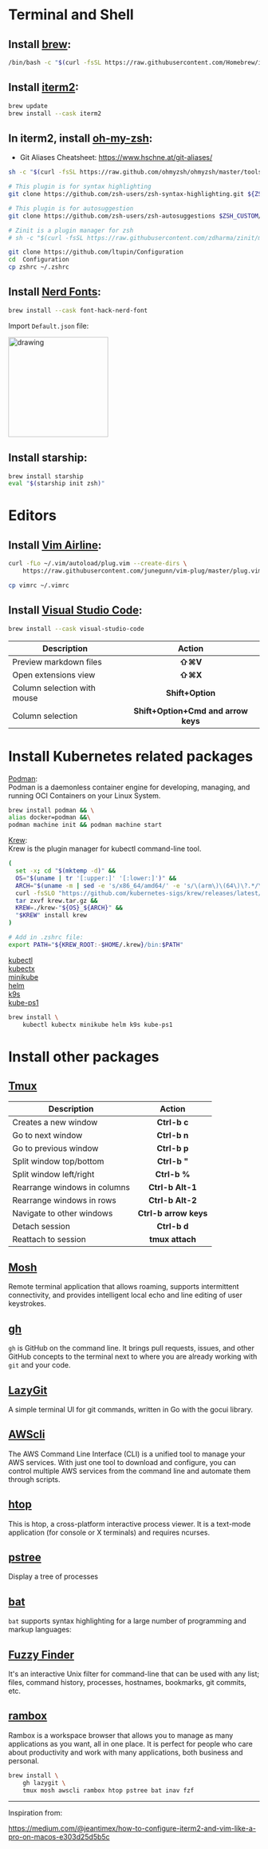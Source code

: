 # Terminal and Shell

## Install [brew](https://brew.sh/):  
```bash
/bin/bash -c "$(curl -fsSL https://raw.githubusercontent.com/Homebrew/install/HEAD/install.sh)"
```

## Install [iterm2](https://iterm2.com/):  
```bash
brew update
brew install --cask iterm2
```

## In iterm2, install [oh-my-zsh](https://ohmyz.sh/#install):  
- Git Aliases Cheatsheet: https://www.hschne.at/git-aliases/
```bash
sh -c "$(curl -fsSL https://raw.github.com/ohmyzsh/ohmyzsh/master/tools/install.sh)"

# This plugin is for syntax highlighting
git clone https://github.com/zsh-users/zsh-syntax-highlighting.git ${ZSH_CUSTOM:-~/.oh-my-zsh/custom}/plugins/zsh-syntax-highlighting

# This plugin is for autosuggestion
git clone https://github.com/zsh-users/zsh-autosuggestions $ZSH_CUSTOM/plugins/zsh-autosuggestions

# Zinit is a plugin manager for zsh
# sh -c "$(curl -fsSL https://raw.githubusercontent.com/zdharma/zinit/master/doc/install.sh)"

git clone https://github.com/ltupin/Configuration
cd  Configuration
cp zshrc ~/.zshrc
```

## Install [Nerd Fonts](https://github.com/ryanoasis/nerd-fonts#option-4-homebrew-fonts):
```bash
brew install --cask font-hack-nerd-font
```

Import `Default.json` file:  

<img src="iterm2.png" alt="drawing" width="200"/>

## Install starship:
```bash
brew install starship
eval "$(starship init zsh)"
```

# Editors

## Install [Vim Airline](https://github.com/vim-airline/vim-airline):
```bash
curl -fLo ~/.vim/autoload/plug.vim --create-dirs \
    https://raw.githubusercontent.com/junegunn/vim-plug/master/plug.vim

cp vimrc ~/.vimrc
```

## Install [Visual Studio Code](https://code.visualstudio.com/):
```bash
brew install --cask visual-studio-code
```
| Description                   | Action                                |
|-------------------------------|:-------------------------------------:|
| Preview markdown files 		| **⇧⌘V**								|
| Open extensions view	 		| **⇧⌘X**								|
| Column selection with mouse 	| **Shift+Option**						|
| Column selection	 			| **Shift+Option+Cmd and arrow keys**	|

# Install Kubernetes related packages  

[Podman](https://podman.io/):  
Podman is a daemonless container engine for developing, managing, and running OCI Containers on your Linux System.  

```bash
brew install podman && \
alias docker=podman &&\
podman machine init && podman machine start
```	

[Krew](https://krew.sigs.k8s.io/):  
Krew is the plugin manager for kubectl command-line tool.

```bash
(
  set -x; cd "$(mktemp -d)" &&
  OS="$(uname | tr '[:upper:]' '[:lower:]')" &&
  ARCH="$(uname -m | sed -e 's/x86_64/amd64/' -e 's/\(arm\)\(64\)\?.*/\1\2/' -e 's/aarch64$/arm64/')" &&
  curl -fsSLO "https://github.com/kubernetes-sigs/krew/releases/latest/download/krew.tar.gz" &&
  tar zxvf krew.tar.gz &&
  KREW=./krew-"${OS}_${ARCH}" &&
  "$KREW" install krew
)

# Add in .zshrc file:
export PATH="${KREW_ROOT:-$HOME/.krew}/bin:$PATH"
```

 [kubectl]()  
 [kubectx]()  
 [minikube]()  
 [helm]()  
 [k9s]()  
 [kube-ps1]()  

```bash
brew install \
	kubectl kubectx minikube helm k9s kube-ps1
```	

# Install other packages

## [Tmux]()
| Description                  | Action                 |
|------------------------------|:----------------------:|
| Creates a new window         | **Ctrl-b c**           |
| Go to next window            | **Ctrl-b n**           |
| Go to previous window        | **Ctrl-b p**           |
| Split window top/bottom      | **Ctrl-b "**           |
| Split window left/right      | **Ctrl-b %**           |
| Rearrange windows in columns | **Ctrl-b Alt-1**       |
| Rearrange windows in rows    | **Ctrl-b Alt-2**       |
| Navigate to other windows	   | **Ctrl-b arrow keys**  |
| Detach session			   | **Ctrl-b d**           |
| Reattach to session		   | **tmux attach**        |


## [Mosh](https://mosh.org/#getting)
Remote terminal application that allows roaming, supports intermittent connectivity, and provides intelligent local echo and line editing of user keystrokes.

## [gh](https://github.com/cli/cli)  
`gh` is GitHub on the command line. It brings pull requests, issues, and other GitHub concepts to the terminal next to where you are already working with `git` and your code.

## [LazyGit](https://github.com/jesseduffield/lazygit)  
A simple terminal UI for git commands, written in Go with the gocui library.

## [AWScli](https://aws.amazon.com/cli/)  
The AWS Command Line Interface (CLI) is a unified tool to manage your AWS services. With just one tool to download and configure, you can control multiple AWS services from the command line and automate them through scripts.

## [htop](https://htop.dev/)  
 This is htop, a cross-platform interactive process viewer. It is a text-mode application (for console or X terminals) and requires ncurses. 

## [pstree](https://man7.org/linux/man-pages/man1/pstree.1.html)  
Display a tree of processes

## [bat](https://github.com/sharkdp/bat) 
`bat` supports syntax highlighting for a large number of programming and markup languages:

## [Fuzzy Finder](https://github.com/junegunn/fzf) 
It's an interactive Unix filter for command-line that can be used with any list; files, command history, processes, hostnames, bookmarks, git commits, etc.

## [rambox](https://rambox.app/#home)  
Rambox is a workspace browser that allows you to manage as many applications as you want, all in one place. It is perfect for people who care about productivity and work with many applications, both business and personal.

```bash
brew install \
	gh lazygit \
	tmux mosh awscli rambox htop pstree bat inav fzf
```	
---
Inspiration from:  

https://medium.com/@jeantimex/how-to-configure-iterm2-and-vim-like-a-pro-on-macos-e303d25d5b5c
